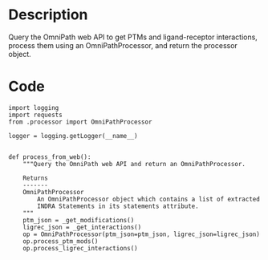 # Description
Query the OmniPath web API to get PTMs and ligand-receptor interactions, process them using an OmniPathProcessor, and return the processor object.

# Code
```
import logging
import requests
from .processor import OmniPathProcessor

logger = logging.getLogger(__name__)


def process_from_web():
    """Query the OmniPath web API and return an OmniPathProcessor.

    Returns
    -------
    OmniPathProcessor
        An OmniPathProcessor object which contains a list of extracted
        INDRA Statements in its statements attribute.
    """
    ptm_json = _get_modifications()
    ligrec_json = _get_interactions()
    op = OmniPathProcessor(ptm_json=ptm_json, ligrec_json=ligrec_json)
    op.process_ptm_mods()
    op.process_ligrec_interactions()

```
